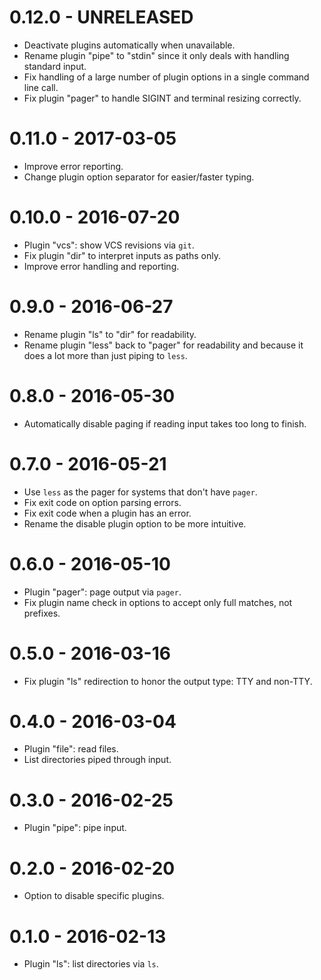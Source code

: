 # 0.12.0 - UNRELEASED #

- Deactivate plugins automatically when unavailable.
- Rename plugin "pipe" to "stdin" since it only deals with handling standard input.
- Fix handling of a large number of plugin options in a single command line call.
- Fix plugin "pager" to handle SIGINT and terminal resizing correctly.

# 0.11.0 - 2017-03-05 #

- Improve error reporting.
- Change plugin option separator for easier/faster typing.

# 0.10.0 - 2016-07-20 #

- Plugin "vcs": show VCS revisions via `git`.
- Fix plugin "dir" to interpret inputs as paths only.
- Improve error handling and reporting.

# 0.9.0 - 2016-06-27 #

- Rename plugin "ls" to "dir" for readability.
- Rename plugin "less" back to "pager" for readability and because it does a lot more than just piping to `less`.

# 0.8.0 - 2016-05-30 #

- Automatically disable paging if reading input takes too long to finish.

# 0.7.0 - 2016-05-21 #

- Use `less` as the pager for systems that don't have `pager`.
- Fix exit code on option parsing errors.
- Fix exit code when a plugin has an error.
- Rename the disable plugin option to be more intuitive.

# 0.6.0 - 2016-05-10 #

- Plugin "pager": page output via `pager`.
- Fix plugin name check in options to accept only full matches, not prefixes.

# 0.5.0 - 2016-03-16 #

- Fix plugin "ls" redirection to honor the output type: TTY and non-TTY.

# 0.4.0 - 2016-03-04 #

- Plugin "file": read files.
- List directories piped through input.

# 0.3.0 - 2016-02-25 #

- Plugin "pipe": pipe input.

# 0.2.0 - 2016-02-20 #

- Option to disable specific plugins.

# 0.1.0 - 2016-02-13 #

- Plugin "ls": list directories via `ls`.
